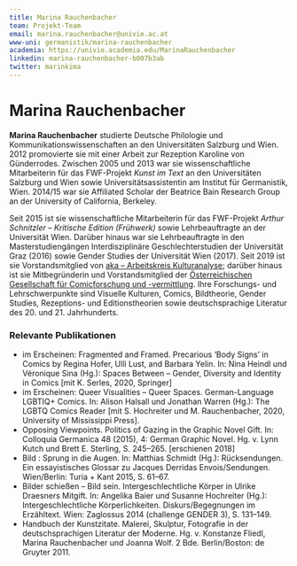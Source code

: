 ```yaml
---
title: Marina Rauchenbacher
team: Projekt-Team
email: marina.rauchenbacher@univie.ac.at
www-uni: germanistik/marina-rauchenbacher
academia: https://univie.academia.edu/MarinaRauchenbacher
linkedin: marina-rauchenbacher-b007b3ab
twitter: marinkima
---
```

# Marina Rauchenbacher

**Marina Rauchenbacher** studierte Deutsche Philologie und Kommunikationswissenschaften an den Universitäten Salzburg und Wien. 2012 promovierte sie mit einer Arbeit zur Rezeption Karoline von Günderrodes. Zwischen 2005 und 2013 war sie wissenschaftliche Mitarbeiterin für das FWF-Projekt _Kunst im Text_ an den Universitäten Salzburg und Wien sowie Universitätsassistentin am Institut für Germanistik, Wien. 2014/15 war sie Affiliated Scholar der Beatrice Bain Research Group an der University of California, Berkeley.

<!-- more -->

Seit 2015 ist sie wissenschaftliche Mitarbeiterin für das FWF-Projekt _Arthur Schnitzler – Kritische Edition (Frühwerk)_ sowie Lehrbeauftragte an der Universität Wien. Darüber hinaus war sie Lehrbeauftragte in den Masterstudiengängen Interdisziplinäre Geschlechterstudien der Universität Graz (2016) sowie Gender Studies der Universität Wien (2017). Seit 2019 ist sie Vorstandsmitglied von [aka – Arbeitskreis Kulturanalyse](https://aka.univie.ac.at/); darüber hinaus ist sie Mitbegründerin und Vorstandsmitglied der [Österreichischen Gesellschaft für Comicforschung und -vermittlung](https://oegec.com/). Ihre Forschungs- und Lehrschwerpunkte sind Visuelle Kulturen, Comics, Bildtheorie, Gender Studies, Rezeptions- und Editionstheorien sowie deutschsprachige Literatur des 20. und 21. Jahrhunderts.

### Relevante Publikationen

- im Erscheinen: Fragmented and Framed. Precarious ‘Body Signs’ in Comics by Regina Hofer, Ulli Lust, and Barbara Yelin. In: Nina Heindl und Véronique Sina (Hg.): Spaces Between – Gender, Diversity and Identity in Comics [mit K. Serles, 2020, Springer]
- im Erscheinen: Queer Visualities – Queer Spaces. German-Language LGBTIQ+ Comics. In: Alison Halsall und Jonathan Warren (Hg.): The LGBTQ Comics Reader [mit S. Hochreiter und M. Rauchenbacher, 2020, University of Mississippi Press].
- Opposing Viewpoints. Politics of Gazing in the Graphic Novel Gift. In: Colloquia Germanica 48 (2015), 4: German Graphic Novel. Hg. v. Lynn Kutch und Brett E. Sterling, S. 245–265. [erschienen 2018]
- Bild : Sprung in die Augen. In: Matthias Schmidt (Hg.): Rücksendungen. Ein essayistisches Glossar zu Jacques Derridas Envois/Sendungen. Wien/Berlin: Turia + Kant 2015, S. 61–67.
- Bilder schießen – Bild sein. Intergeschlechtliche Körper in Ulrike Draesners Mitgift. In: Angelika Baier und Susanne Hochreiter (Hg.): Intergeschlechtliche Körperlichkeiten. Diskurs/Begegnungen im Erzähltext. Wien: Zaglossus 2014 (challenge GENDER 3), S. 131–149.
- Handbuch der Kunstzitate. Malerei, Skulptur, Fotografie in der deutschsprachigen Literatur der Moderne. Hg. v. Konstanze Fliedl, Marina Rauchenbacher und Joanna Wolf. 2 Bde. Berlin/Boston: de Gruyter 2011.
